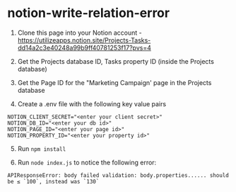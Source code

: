 # notion-write-relation-error

1. Clone this page into your Notion account - https://utilizeapps.notion.site/Projects-Tasks-dd14a2c3e40248a99b9ff40781253f17?pvs=4

2. Get the Projects database ID, Tasks property ID (inside the Projects database)

3. Get the Page ID for the "Marketing Campaign' page in the Projects database

4. Create a .env file with the following key value pairs
```plaintext
NOTION_CLIENT_SECRET="<enter your client secret>"
NOTION_DB_ID="<enter your db id>"
NOTION_PAGE_ID="<enter your page id>"
NOTION_PROPERTY_ID="<enter your property id>"
```

5. Run `npm install`

6. Run `node index.js` to notice the following error:
```
APIResponseError: body failed validation: body.properties...... should be ≤ `100`, instead was `130`
```